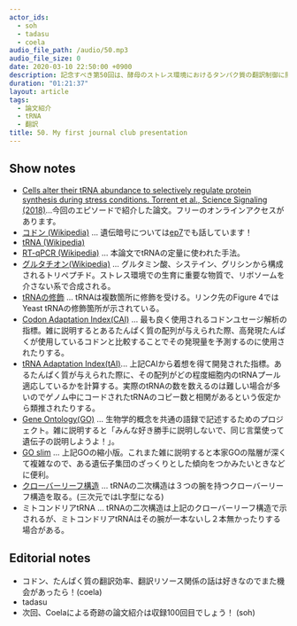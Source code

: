 ```yaml
---
actor_ids:
  - soh
  - tadasu
  - coela
audio_file_path: /audio/50.mp3
audio_file_size: 0
date: 2020-03-10 22:50:00 +0900
description: 記念すべき第50回は、酵母のストレス環境におけるタンパク質の翻訳制御に関する原著論文をcoelaが紹介しました。
duration: "01:21:37"
layout: article
tags:
  - 論文紹介
  - tRNA
  - 翻訳
title: 50. My first journal club presentation
---
```


## Show notes
- [Cells alter their tRNA abundance to selectively regulate protein synthesis during stress conditions. Torrent et al., Science Signaling (2018)](https://www.ncbi.nlm.nih.gov/pubmed/30181241)...今回のエピソードで紹介した論文。フリーのオンラインアクセスがあります。
- [コドン (Wikipedia)](https://ja.wikipedia.org/wiki/%E3%82%B3%E3%83%89%E3%83%B3) ... 遺伝暗号については[ep7](https://researchat.fm/episode/7)でも話しています！
- [tRNA (Wikipedia)](https://ja.wikipedia.org/wiki/%E8%BB%A2%E7%A7%BBRNA)
- [RT-qPCR (Wikipedia)](https://en.wikipedia.org/wiki/Real-time_polymerase_chain_reaction) ... 本論文でtRNAの定量に使われた手法。
- [グルタチオン(Wikipedia)](https://ja.wikipedia.org/wiki/%E3%82%B0%E3%83%AB%E3%82%BF%E3%83%81%E3%82%AA%E3%83%B3) ... グルタミン酸、システイン、グリシンから構成されるトリペプチド。ストレス環境での生育に重要な物質で、リボソームを介さない系で合成される。
- [tRNAの修飾](https://www.genetics.org/content/194/1/43) ... tRNAは複数箇所に修飾を受ける。リンク先のFigure 4ではYeast tRNAの修飾箇所が示されている。
- [Codon Adaptation Index(CAI)](https://www.ncbi.nlm.nih.gov/pubmed/3547335) ... 最も良く使用されるコドンユセージ解析の指標。雑に説明するとあるたんぱく質の配列が与えられた際、高発現たんぱくが使用しているコドンと比較することでその発現量を予測するのに使用されたりする。
- [tRNA Adaptation Index(tAI)](https://www.ncbi.nlm.nih.gov/pubmed/14627830)... 上記CAIから着想を得て開発された指標。あるたんぱく質が与えられた際に、その配列がどの程度細胞内のtRNAプール適応しているかを計算する。実際のtRNAの数を数えるのは難しい場合が多いのでゲノム中にコードされたtRNAのコピー数と相関があるという仮定から類推されたりする。
- [Gene Ontology(GO)](https://ja.wikipedia.org/wiki/%E9%81%BA%E4%BC%9D%E5%AD%90%E3%82%AA%E3%83%B3%E3%83%88%E3%83%AD%E3%82%B8%E3%83%BC) ... 生物学的概念を共通の語録で記述するためのプロジェクト。雑に説明すると「みんな好き勝手に説明しないで、同じ言葉使って遺伝子の説明しようよ！」。
- [GO slim](https://www.ebi.ac.uk/training/online/course/quickgo-quick-tour/what-go-slim) ... 上記GOの縮小版。これまた雑に説明すると本家GOの階層が深くて複雑なので、ある遺伝子集団のざっくりとした傾向をつかみたいときなどに便利。
- [クローバーリーフ構造](https://ja.wikipedia.org/wiki/%E3%83%95%E3%82%A1%E3%82%A4%E3%83%AB:%E8%BB%A2%E7%A7%BB%EF%BC%B2%EF%BC%AE%EF%BC%A1%E3%81%AE%E6%A7%8B%E9%80%A0%EF%BC%88%E3%82%AF%E3%83%AD%E3%83%BC%E3%83%90%E3%83%BC%E3%83%AA%E3%83%BC%E3%83%95%EF%BC%89.png) ... tRNAの二次構造は３つの腕を持つクローバーリーフ構造を取る。(三次元ではL字型になる)
- ミトコンドリアtRNA ... tRNAの二次構造は上記のクローバーリーフ構造で示されるが、ミトコンドリアtRNAはその腕が一本ないし２本無かったりする場合がある。

## Editorial notes
- コドン、たんぱく質の翻訳効率、翻訳リソース関係の話は好きなのでまた機会があったら！(coela)
- tadasu
- 次回、Coelaによる奇跡の論文紹介は収録100回目でしょう！ (soh)

